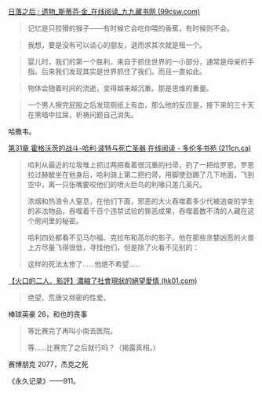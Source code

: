 [日落之后 : 遗物_斯蒂芬·金_在线阅读_九九藏书网 (99csw.com)](https://www.99csw.com/book/8061/280216.htm)

> 记忆是只狡猾的猴子——有时候它会吃你喂的香蕉，有时候则不会。

> 我想，要是没有可以谈心的朋友，退而求其次就是租一个。

> 婴儿时，我们的第一个胜利，来自于抓住世界的一小部分，通常是母亲的手指。后来我们发现其实是世界抓住了我们。而且一直如此。

> 物体会随着时间的流逝，变得越来越沉重。那是思维的重量。

> 一个男人擦完屁股之后发现厕纸上有血，那么他的反应是，接下来的三十天在黑暗中拉屎，祈祷问题自己消失。

哈撒韦。



[第31章 霍格沃茨的战斗-哈利·波特与死亡圣器 在线阅读 - 多伦多书苑 (211cn.ca)](https://www.211cn.ca/book/b-2917/?c=193)

> 哈利从最近的垃圾堆上抓过两把看着很沉重的扫帚，扔了一把给罗恩。罗恩拉过赫敏坐在他身后，哈利骑上第二把扫帚，用脚使劲踢了几下地面，飞到空中，离一只张嘴要咬他们的喷火巨鸟的利喙只差几英尺。
>
> 浓烟和热浪令人窒息，在他们下面，邪恶的大火吞噬着多少代被追查的学生的非法物品，吞噬着千百个违禁试验的罪恶成果，吞噬着数不清的人藏在这个房间里的秘密。
>
> 哈利四处都看不见马尔福、克拉布和高尔的影子。他在那些贪婪凶恶的火兽上方尽量飞得很低，寻找他们，但是除了火看不见别的：
>
> 这样的死法太惨了……他绝不希望……



[【火口的二人．影評】濃縮了社會現狀的絕望愛情 (hk01.com)](https://www.hk01.com/深度報道/468646/火口的二人-影評-濃縮了社會現狀的絕望愛情)

> 绝望、荒唐又频密的性爱。



棒球英豪 26，和也的丧事

> 等比赛完了再叫小南去医院。
>
> 等……比赛完了之后就行吗？（揭露真相。）



赛博朋克 2077，杰克之死

《永久记录》——911。




